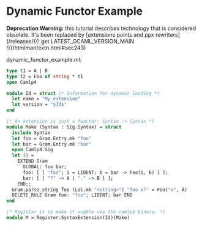 <!-- ((! set title Dynamic Functor Example !)) ((! set learn !)) -->
<!-- ((! set center !)) -->

# Dynamic Functor Example

**Deprecation Warning:** this tutorial describes technology that is considered obsolete. It's been replaced by [extensions points and ppx rewriters](/releases/{{! get LATEST_OCAML_VERSION_MAIN !}}/htmlman/extn.html#sec243)

dynamic_functor_example.ml:

```ocaml
type t1 = A | B
type t2 = Foo of string * t1
open Camlp4

module Id = struct (* Information for dynamic loading *)
  let name = "My_extension"
  let version = "$Id$"
end

(* An extension is just a functor: Syntax -> Syntax *)
module Make (Syntax : Sig.Syntax) = struct
  include Syntax
  let foo = Gram.Entry.mk "foo"
  let bar = Gram.Entry.mk "bar"
  open Camlp4.Sig
  let () =
    EXTEND Gram
      GLOBAL: foo bar;
      foo: [ [ "foo"; i = LIDENT; b = bar -> Foo(i, b) ] ];
      bar: [ [ "?" -> A | "." -> B ] ];
    END;;
  Gram.parse_string foo (Loc.mk "<string>") "foo x?" = Foo("x", A)
  DELETE_RULE Gram foo: "foo"; LIDENT; bar END
end

(* Register it to make it usable via the camlp4 binary. *)
module M = Register.SyntaxExtension(Id)(Make)
```
